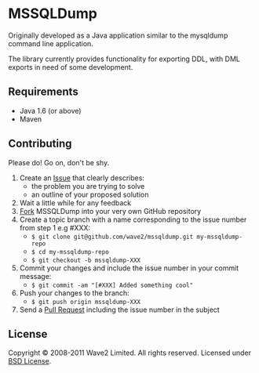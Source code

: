 MSSQLDump
==========

Originally developed as a Java application similar to the mysqldump command line application.

The library currently provides functionality for exporting DDL, with DML exports in need
of some development.

Requirements
------------

* Java 1.6 (or above)
* Maven

Contributing
------------

Please do! Go on, don't be shy.

1. Create an [Issue] that clearly describes:
     * the problem you are trying to solve
     * an outline of your proposed solution
2. Wait a little while for any feedback
3. [Fork] MSSQLDump into your very own GitHub repository
4. Create a topic branch with a name corresponding to the issue number
   from step 1 e.g #XXX:
     * `$ git clone git@github.com/wave2/mssqldump.git my-mssqldump-repo`
     * `$ cd my-mssqldump-repo`
     * `$ git checkout -b mssqldump-XXX`
5. Commit your changes and include the issue number in your
   commit message:
     * `$ git commit -am "[#XXX] Added something cool"`
6. Push your changes to the branch:
     * `$ git push origin mssqldump-XXX`
7. Send a [Pull Request] including the issue number in the subject

License
-------

Copyright &copy; 2008-2011 Wave2 Limited. All rights reserved. Licensed under [BSD License].

[BSD License]: https://github.com/wave2/mssqldump/raw/master/LICENSE
[Fork]: http://help.github.com/fork-a-repo
[Issue]: https://github.com/wave2/mssqldump/issues
[Pull Request]: http://help.github.com/pull-requests
